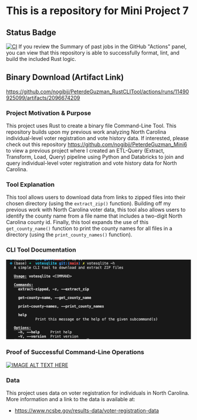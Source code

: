 # This is a repository for Mini Project 7

## Status Badge
[![CI](https://github.com/nogibjj/PeterdeGuzman_RustCLITool/actions/workflows/CI.yml/badge.svg)](https://github.com/nogibjj/PeterdeGuzman_RustCLITool/actions/workflows/CI.yml)
If you review the Summary of past jobs in the GitHub "Actions" panel, you can view that this repository is able to successfully format, lint, and build the included Rust logic. 

## Binary Download (Artifact Link)
https://github.com/nogibjj/PeterdeGuzman_RustCLITool/actions/runs/11490925099/artifacts/2096674209

### Project Motivation & Purpose
This project uses Rust to create a binary file Command-Line Tool. This repository builds upon my previous work analyzing North Carolina individual-level voter registration and vote history data. If interested, please check out this repository https://github.com/nogibjj/PeterdeGuzman_Mini6 to view a previous project where I created an ETL-Query (Extract, Transform, Load, Query) pipeline using Python and Databricks to join and query individual-level voter registration and vote history data for North Carolina.

### Tool Explanation 
This tool allows users to download data from links to zipped files into their chosen directory (using the `extract_zip()` function). Building off my previous work with North Carolina voter data, this tool also allows users to identify the county name from a file name that includes a two-digit North Carolina county id. Finally, this tool expands the use of this `get_county_name()` function to print the county names for all files in a directory (using the `print_county_names()` function).


### CLI Tool Documentation
![alt text](helpstatement.png)

### Proof of Successful Command-Line Operations
[![IMAGE ALT TEXT HERE](https://img.youtube.com/vi/YOUTUBE_VIDEO_ID_HERE/0.jpg)](https://www.youtube.com/watch?v=w1ZQ8IafFdE/)


### Data 
This project uses data on voter registration for individuals in North Carolina. More information and a link to the data is available at:

-   https://www.ncsbe.gov/results-data/voter-registration-data

